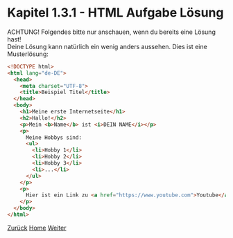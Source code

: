 # Kapitel 1.3.1 - HTML Aufgabe Lösung
ACHTUNG! Folgendes bitte nur anschauen, wenn du bereits eine Lösung hast! <br>
Deine Lösung kann natürlich ein wenig anders aussehen. Dies ist eine Musterlösung:
```html
<!DOCTYPE html>
<html lang="de-DE">
  <head>
    <meta charset="UTF-8">
    <title>Beispiel Titel</title>
  </head>
  <body>
    <h1>Meine erste Internetseite</h1>
    <h2>Hallo!</h2>
    <p>Mein <b>Name</b> ist <i>DEIN NAME</i></p>
    <p>
      Meine Hobbys sind:
      <ul>
        <li>Hobby 1</li>
        <li>Hobby 2</li>
        <li>Hobby 3</li>
        <li>...</li>
      </ul>
    </p>
    <p>
      Hier ist ein Link zu <a href="https://www.youtube.com">Youtube</a>
    </p>
  </body>
</html>
```
[Zurück](./Kapitel%201.3%20-%20HTML%20Aufgabe.md)
[Home](../README.md)
[Weiter](../css/Kapitel%202%20-%20CSS.md)